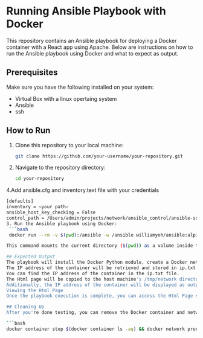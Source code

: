 # Running Ansible Playbook with Docker

This repository contains an Ansible playbook for deploying a Docker container with a React app using Apache. Below are instructions on how to run the Ansible playbook using Docker and what to expect as output.

## Prerequisites

Make sure you have the following installed on your system:

- Virtual Box with a linux opertaing system
- Ansible
- ssh

## How to Run

1. Clone this repository to your local machine:

   ```bash
   git clone https://github.com/your-username/your-repository.git
2. Navigate to the repository directory:

   ```bash
   cd your-repository
4.Add ansible.cfg and inventory.text file with your credentials
   ```bash ancible.cfg
   [defaults]
   inventory = <your path>
   ansible_host_key_checking = False
   control_path = /Users/admin/projects/network/ansible_control/ansible-ssh-192.168.64.2-22-kali
3. Run the Ansible playbook using Docker:
    ```bash
    docker run --rm -v $(pwd):/ansible -w /ansible williamyeh/ansible:alpine3 ansible-playbook playbook.yml

This command mounts the current directory ($(pwd)) as a volume inside the Docker container and sets it as the working directory. Then, it executes the ansible-playbook command within the container.

## Expected Output
The playbook will install the Docker Python module, create a Docker network, and deploy a Docker container with Apache serving a Html Page.
The IP address of the container will be retrieved and stored in ip.txt.
You can find the IP address of the container in the ip.txt file.
The Html page will be copied to the host machine's /tmp/network directory.
Additionally, the IP address of the container will be displayed as output.
Viewing the Html Page
Once the playbook execution is complete, you can access the Html Page served by Apache using the IP address of the Docker container. Open a web browser and navigate to http://<container-ip>. Replace <container-ip> with the IP address retrieved from the ip.txt file.

## Cleaning Up
After you're done testing, you can remove the Docker container and network by running:

 ```bash
docker container stop $(docker container ls -aq) && docker network prune -f
